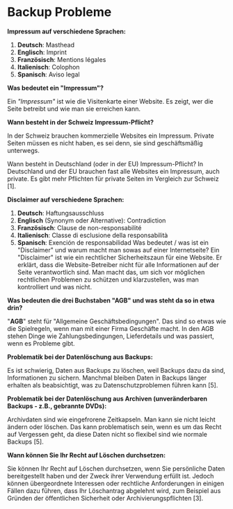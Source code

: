 # Backup Probleme
**Impressum auf verschiedene Sprachen:**

1. **Deutsch**: Masthead
2. **Englisch**: Imprint
3. **Französisch**: Mentions légales
4. **Italienisch**: Colophon
5. **Spanisch**: Aviso legal

**Was bedeutet ein "Impressum"?**

Ein *"Impressum"* ist wie die Visitenkarte einer Website. Es zeigt, wer die Seite betreibt und wie man sie erreichen kann.

**Wann besteht in der Schweiz Impressum-Pflicht?**

In der Schweiz brauchen kommerzielle Websites ein Impressum. Private Seiten müssen es nicht haben, es sei denn, sie sind geschäftsmäßig unterwegs.

Wann besteht in Deutschland (oder in der EU) Impressum-Pflicht?
In Deutschland und der EU brauchen fast alle Websites ein Impressum, auch private. Es gibt mehr Pflichten für private Seiten im Vergleich zur Schweiz [1].

**Disclaimer auf verschiedene Sprachen:**

1. **Deutsch**: Haftungsausschluss
2. **Englisch** (Synonym oder Alternative): Contradiction
3. **Französisch**: Clause de non-responsabilité
4. **Italienisch**: Classe di esclusione della responsabilità
5. **Spanisch**: Exención de responsabilidad
Was bedeutet / was ist ein "Disclaimer" und warum macht man sowas auf einer Internetseite?
Ein "Disclaimer" ist wie ein rechtlicher Sicherheitszaun für eine Website. Er erklärt, dass die Website-Betreiber nicht für alle Informationen auf der Seite verantwortlich sind. Man macht das, um sich vor möglichen rechtlichen Problemen zu schützen und klarzustellen, was man kontrolliert und was nicht.

**Was bedeuten die drei Buchstaben "AGB" und was steht da so in etwa drin?**

"**AGB**" steht für "Allgemeine Geschäftsbedingungen". Das sind so etwas wie die Spielregeln, wenn man mit einer Firma Geschäfte macht. In den AGB stehen Dinge wie Zahlungsbedingungen, Lieferdetails und was passiert, wenn es Probleme gibt.

**Problematik bei der Datenlöschung aus Backups:**

Es ist schwierig, Daten aus Backups zu löschen, weil Backups dazu da sind, Informationen zu sichern. Manchmal bleiben Daten in Backups länger erhalten als beabsichtigt, was zu Datenschutzproblemen führen kann [5].

**Problematik bei der Datenlöschung aus Archiven (unveränderbaren Backups - z.B., gebrannte DVDs):**

Archivdaten sind wie eingefrorene Zeitkapseln. Man kann sie nicht leicht ändern oder löschen. Das kann problematisch sein, wenn es um das Recht auf Vergessen geht, da diese Daten nicht so flexibel sind wie normale Backups [5].

**Wann können Sie Ihr Recht auf Löschen durchsetzen:**

Sie können Ihr Recht auf Löschen durchsetzen, wenn Sie persönliche Daten bereitgestellt haben und der Zweck ihrer Verwendung erfüllt ist. Jedoch können übergeordnete Interessen oder rechtliche Anforderungen in einigen Fällen dazu führen, dass Ihr Löschantrag abgelehnt wird, zum Beispiel aus Gründen der öffentlichen Sicherheit oder Archivierungspflichten [3].
